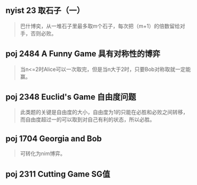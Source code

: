 ## nyist 23 取石子（一）
>巴什博奕，从一堆石子里最多取m个石子，每次把（m+1）的倍数留给对手，否则必败。

## poj 2484 A Funny Game 具有对称性的博弈
>当n<=2时Alice可以一次取完，但是当n大于2时，只要Bob对称取就一定能赢。

## poj 2348 Euclid's Game 自由度问题
>此类题的关键是自由度的大小，自由度为1的只能在必胜和必败之间转移，而自由度超过一的可以取到对自己有利的状态，所以必胜。

## poj 1704 Georgia and Bob
>可转化为nim博弈。

## poj 2311 Cutting Game SG值
